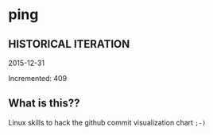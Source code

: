 # ping

## HISTORICAL ITERATION
2015-12-31

Incremented: 409

## What is this?? 
Linux skills to hack the github commit visualization chart `;-)`
